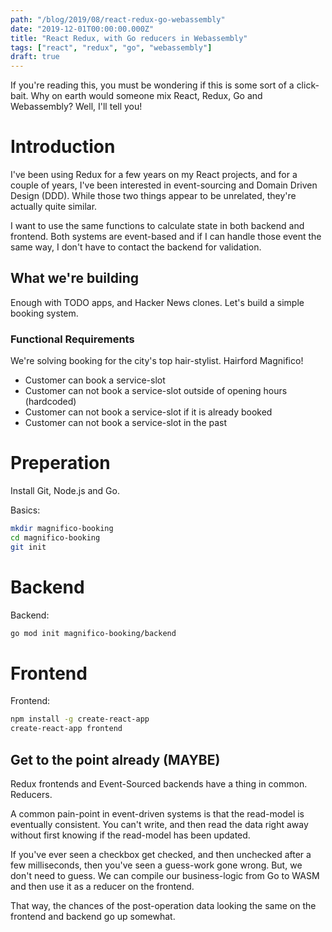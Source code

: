 ```yaml
---
path: "/blog/2019/08/react-redux-go-webassembly"
date: "2019-12-01T00:00:00.000Z"
title: "React Redux, with Go reducers in Webassembly"
tags: ["react", "redux", "go", "webassembly"]
draft: true
---
```


If you're reading this, you must be wondering if this is some sort of a click-bait. Why on earth would someone mix React, Redux, Go and Webassembly? Well, I'll tell you!

# Introduction

I've been using Redux for a few years on my React projects, and for a couple of years, I've been interested in event-sourcing and Domain Driven Design (DDD). While those two things appear to be unrelated, they're actually quite similar.

I want to use the same functions to calculate state in both backend and frontend. Both systems are event-based and if I can handle those event the same way, I don't have to contact the backend for validation.

## What we're building

Enough with TODO apps, and Hacker News clones. Let's build a simple booking system.

### Functional Requirements

We're solving booking for the city's top hair-stylist. Hairford Magnifico!

- Customer can book a service-slot
- Customer can not book a service-slot outside of opening hours (hardcoded)
- Customer can not book a service-slot if it is already booked
- Customer can not book a service-slot in the past

# Preperation

Install Git, Node.js and Go.

Basics:

```bash
mkdir magnifico-booking
cd magnifico-booking
git init
```

# Backend

Backend:

```bash
go mod init magnifico-booking/backend

```

# Frontend

Frontend:

```bash
npm install -g create-react-app
create-react-app frontend
```

## Get to the point already (MAYBE)

Redux frontends and Event-Sourced backends have a thing in common. Reducers.

A common pain-point in event-driven systems is that the read-model is eventually consistent. You can't write, and then read the data right away without first knowing if the read-model has been updated.

If you've ever seen a checkbox get checked, and then unchecked after a few milliseconds, then you've seen a guess-work gone wrong. But, we don't need to guess. We can compile our business-logic from Go to WASM and then use it as a reducer on the frontend.

That way, the chances of the post-operation data looking the same on the frontend and backend go up somewhat.
